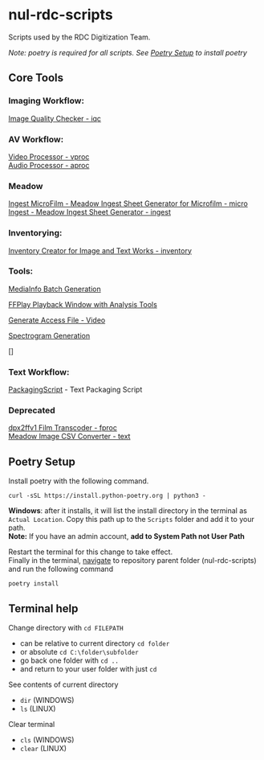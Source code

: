 # nul-rdc-scripts
Scripts used by the RDC Digitization Team.  

*Note: poetry is required for all scripts. See [Poetry Setup](#poetry-setup) to install poetry*

## Core Tools   

### Imaging Workflow:

[Image Quality Checker - iqc](/nulrdcscripts/iqc/)   

### AV Workflow:

[Video Processor - vproc](/nulrdcscripts/vproc)   
[Audio Processor - aproc](/nulrdcscripts/aproc)   

### Meadow

[Ingest MicroFilm - Meadow Ingest Sheet Generator for Microfilm - micro](/nulrdcscripts/ingestMicro/)   
[Ingest - Meadow Ingest Sheet Generator - ingest](/nulrdcscripts/ingest/)   

### Inventorying:
[Inventory Creator for Image and Text Works - inventory](/nulrdcscripts/inventory/)   

### Tools:
[MediaInfo Batch Generation](/nulrdcscripts/tools/EmbedExtract/)

[FFPlay Playback Window with Analysis Tools](/nulrdcscripts/tools/ffplaywindow/)

[Generate Access File - Video](/nulrdcscripts/tools/generateaccess/)

[Spectrogram Generation](/nulrdcscripts/tools/spectrogramgeneration/)

[]

### Text Workflow:
[PackagingScript](/nulrdcscripts/text) - Text Packaging Script


### Deprecated

[dpx2ffv1 Film Transcoder - fproc](/nulrdcscripts/fproc/)   
[Meadow Image CSV Converter - text](/nulrdcscripts/text/)   



## Poetry Setup

Install poetry with the following command.
```
curl -sSL https://install.python-poetry.org | python3 -
```
**Windows**: after it installs, it will list the install directory in the terminal as `Actual Location`. 
Copy this path up to the `Scripts` folder and add it to your path.  
**Note:** If you have an admin account, **add to System Path not User Path**  

Restart the terminal for this change to take effect.  
Finally in the terminal, [navigate](#terminal-help) to repository parent folder (nul-rdc-scripts) and run the following command 
```
poetry install
```

## Terminal help
Change directory with `cd FILEPATH`
- can be relative to current directory `cd folder`
- or absolute `cd C:\folder\subfolder`
- go back one folder with `cd ..`
- and return to your user folder with just `cd`  

See contents of current directory
- `dir` (WINDOWS)
- `ls` (LINUX)

Clear terminal
- `cls` (WINDOWS)
- `clear` (LINUX)
